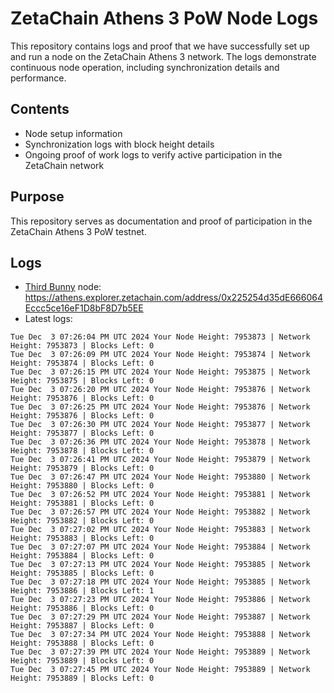 # ZetaChain Athens 3 PoW Node Logs
This repository contains logs and proof that we have successfully set up and run a node on the ZetaChain Athens 3 network. The logs demonstrate continuous node operation, including synchronization details and performance.

## Contents
- Node setup information
- Synchronization logs with block height details
- Ongoing proof of work logs to verify active participation in the ZetaChain network

## Purpose
This repository serves as documentation and proof of participation in the ZetaChain Athens 3 PoW testnet.

## Logs

- [Third Bunny](https://thirdbunny.xyz/) node: https://athens.explorer.zetachain.com/address/0x225254d35dE666064Eccc5ce16eF1D8bF8D7b5EE
- Latest logs:
```
Tue Dec  3 07:26:04 PM UTC 2024 Your Node Height: 7953873 | Network Height: 7953873 | Blocks Left: 0
Tue Dec  3 07:26:09 PM UTC 2024 Your Node Height: 7953874 | Network Height: 7953874 | Blocks Left: 0
Tue Dec  3 07:26:15 PM UTC 2024 Your Node Height: 7953875 | Network Height: 7953875 | Blocks Left: 0
Tue Dec  3 07:26:20 PM UTC 2024 Your Node Height: 7953876 | Network Height: 7953876 | Blocks Left: 0
Tue Dec  3 07:26:25 PM UTC 2024 Your Node Height: 7953876 | Network Height: 7953876 | Blocks Left: 0
Tue Dec  3 07:26:30 PM UTC 2024 Your Node Height: 7953877 | Network Height: 7953877 | Blocks Left: 0
Tue Dec  3 07:26:36 PM UTC 2024 Your Node Height: 7953878 | Network Height: 7953878 | Blocks Left: 0
Tue Dec  3 07:26:41 PM UTC 2024 Your Node Height: 7953879 | Network Height: 7953879 | Blocks Left: 0
Tue Dec  3 07:26:47 PM UTC 2024 Your Node Height: 7953880 | Network Height: 7953880 | Blocks Left: 0
Tue Dec  3 07:26:52 PM UTC 2024 Your Node Height: 7953881 | Network Height: 7953881 | Blocks Left: 0
Tue Dec  3 07:26:57 PM UTC 2024 Your Node Height: 7953882 | Network Height: 7953882 | Blocks Left: 0
Tue Dec  3 07:27:02 PM UTC 2024 Your Node Height: 7953883 | Network Height: 7953883 | Blocks Left: 0
Tue Dec  3 07:27:07 PM UTC 2024 Your Node Height: 7953884 | Network Height: 7953884 | Blocks Left: 0
Tue Dec  3 07:27:13 PM UTC 2024 Your Node Height: 7953885 | Network Height: 7953885 | Blocks Left: 0
Tue Dec  3 07:27:18 PM UTC 2024 Your Node Height: 7953885 | Network Height: 7953886 | Blocks Left: 1
Tue Dec  3 07:27:23 PM UTC 2024 Your Node Height: 7953886 | Network Height: 7953886 | Blocks Left: 0
Tue Dec  3 07:27:29 PM UTC 2024 Your Node Height: 7953887 | Network Height: 7953887 | Blocks Left: 0
Tue Dec  3 07:27:34 PM UTC 2024 Your Node Height: 7953888 | Network Height: 7953888 | Blocks Left: 0
Tue Dec  3 07:27:39 PM UTC 2024 Your Node Height: 7953889 | Network Height: 7953889 | Blocks Left: 0
Tue Dec  3 07:27:45 PM UTC 2024 Your Node Height: 7953889 | Network Height: 7953889 | Blocks Left: 0
```
